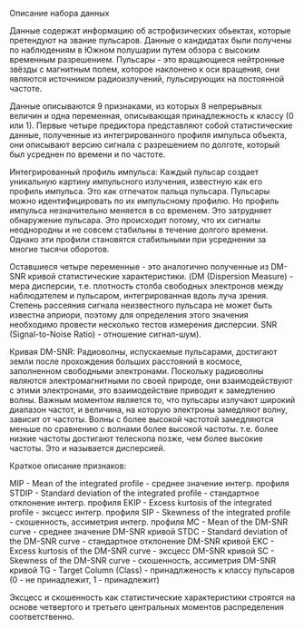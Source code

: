 Описание набора данных

Данные содержат информацию об астрофизических обьектах, которые претендуют на звание пульсаров. Данные о кандидатах были получены по наблюдениям в Южном полушарии путем обзора с высоким временным разрешением. Пульсары - это вращающиеся нейтронные звёзды с магнитным полем, которое наклонено к оси вращения, они являются источником радиоизлучений, пульсирующих на постоянной частоте.

Данные описываются 9 признаками, из которых 8 непрерывных величин и одна переменная, описывающая принадлежность к классу (0 или 1). Первые четыре предиктора представляют собой статистические данные, полученные из интегрированного профиля импульса объекта, они описывают версию сигнала с разрешением по долготе, который был усреднен по времени и по частоте.

Интегрированный профиль импульса: Каждый пульсар создает уникальную картину импульсного излучения, известную как его профиль импульса. Это как отпечаток пальца пульсара. Пульсары можно идентифицировать по их импульсному профилю. Но профиль импульса незначительно меняется в со временем. Это затрудняет обнаружение пульсара. Это происходит потому, что их сигналы неоднородны и не совсем стабильны в течение долгого времени. Однако эти профили становятся стабильными при усреднении за многие тысячи оборотов.

Оставшиеся четыре переменные - это аналогично полученные из DM-SNR кривой статистические характеристики. (DM (Dispersion Measure) - мера дисперсии, т.е. плотность столба свободных электронов между наблюдателем и пульсаром, интегрированная вдоль луча зрения. Степень рассеяния сигнала неизвестного пульсара не может быть известна априори, поэтому для определения этого значения необходимо провести несколько тестов измерения дисперсии. SNR (Signal-to-Noise Ratio) - отношение сигнал-шум).

Кривая DM-SNR: Радиоволны, испускаемые пульсарами, достигают земли после прохождения больших расстояний в космосе, заполненном свободными электронами. Поскольку радиоволны являются электромагнитными по своей природе, они взаимодействуют с этими электронами, это взаимодействие приводит к замедлению волны. Важным моментом является то, что пульсары излучают широкий диапазон частот, и величина, на которую электроны замедляют волну, зависит от частоты. Волны с более высокой частотой замедляются меньше по сравнению с волнами более высокой частоты. т.е. более низкие частоты достигают телескопа позже, чем более высокие частоты. Это и называется дисперсией.

Краткое описание признаков:

MIP - Mean of the integrated profile - среднее значение интегр. профиля
STDIP - Standard deviation of the integrated profile - стандартное отклонение интегр. профиля
EKIP - Excess kurtosis of the integrated profile - эксцесс интегр. профиля
SIP - Skewness of the integrated profile - скошенность, ассиметрия интегр. профиля
MC - Mean of the DM-SNR curve - среднее значение DM-SNR кривой
STDC - Standard deviation of the DM-SNR curve - стандартное отклонение DM-SNR кривой
EKC - Excess kurtosis of the DM-SNR curve - эксцесс DM-SNR кривой
SC - Skewness of the DM-SNR curve - скошенность, ассиметрия DM-SNR кривой
TG - Target Column (Class) - принадлженость к классу пульсаров (0 - не принадлежит, 1 - принадлежит)

Эксцесс и скошенность как статистические характеристики строятся на основе четвертого и третьего центральных моментов распределения соответственно.
